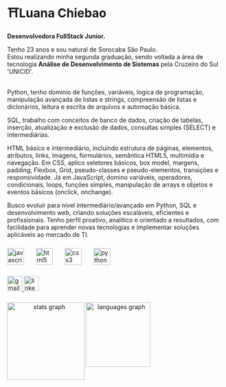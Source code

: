 <h1 align="left">⛩️Luana Chiebao</h1>
<strong>Desenvolvedora FullStack Junior.</strong>

<p>
  Tenho 23 anos e sou natural de Sorocaba São Paulo.<br>
  Estou realizando minha segunda graduação, sendo voltada a área de tecnologia
  <strong>Análise de Desenvolvimento de Sistemas</strong> pela Cruzeiro do Sul 'UNICID'. 
  <br>
  <br>
  <p>
Python, tenho dominio de funções, variáveis, logica de programação, manipulação avançada de listas e strings, compreensão de listas e dicionários, leitura e escrita de arquivos e automação básica.

SQL, trabalho com conceitos de banco de dados, criação de tabelas, inserção, atualização e exclusão de dados, consultas simples (SELECT) e intermediárias.

HTML básico e intermediário, incluindo estrutura de páginas, elementos, atributos, links, imagens, formulários, semântica HTML5, multimídia e navegação. Em CSS, aplico seletores básicos, box model, margens, padding, Flexbox, Grid, pseudo-classes e pseudo-elementos, transições e responsividade. Já em JavaScript, domino variáveis, operadores, condicionais, loops, funções simples, manipulação de arrays e objetos e eventos básicos (onclick, onchange).

Busco evoluir para nível intermediário/avançado em Python, SQL e desenvolvimento web, criando soluções escaláveis, eficientes e profissionais. Tenho perfil proativo, analítico e orientado a resultados, com facilidade para aprender novas tecnologias e implementar soluções aplicáveis ao mercado de TI.
    
  </p>

###

<div align="left">
  <img src="https://cdn.jsdelivr.net/gh/devicons/devicon/icons/javascript/javascript-original.svg" height="39" alt="javascript logo"  />
  <img width="20" />
  <img src="https://cdn.jsdelivr.net/gh/devicons/devicon/icons/html5/html5-original.svg" height="39" alt="html5 logo"  />
  <img width="20" />
  <img src="https://cdn.jsdelivr.net/gh/devicons/devicon/icons/css3/css3-original.svg" height="39" alt="css3 logo"  />
  <img width="20" />
  <img src="https://cdn.jsdelivr.net/gh/devicons/devicon/icons/python/python-original.svg" height="39" alt="python logo"  />
</div>

###

<div align="left">
  <a href="luana.chiebao@gmail.com" target="_blank">
    <img src="https://img.shields.io/static/v1?message=Gmail&logo=gmail&label=&color=D14836&logoColor=white&labelColor=&style=for-the-badge" height="35" alt="gmail logo"  />
  </a>
  <a href="www.linkedin.com/in/luana-chiebáo" target="_blank">
    <img src="https://img.shields.io/static/v1?message=LinkedIn&logo=linkedin&label=&color=0077B5&logoColor=white&labelColor=&style=for-the-badge" height="35" alt="linkedin logo"  />
  </a>
</div>

###

<div align="center">
  <img src="https://github-readme-stats.vercel.app/api?username=Chiebao&hide_title=false&hide_rank=true&show_icons=true&include_all_commits=true&count_private=true&disable_animations=false&theme=dracula&locale=en&hide_border=false" height="180" alt="stats graph"
    align = "left"/> 
  <img src="https://github-readme-stats.vercel.app/api/top-langs?username=Chiebao&locale=en&hide_title=false&layout=compact&card_width=320&langs_count=12&theme=dracula&hide_border=false" height="150" alt="languages graph" 
    align = "left"/>
</div>

###
